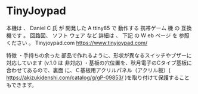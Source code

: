 # TinyJoypad
本機は 、 Daniel C 氏 が 開発した A ttiny85 で 動作する 携帯ゲーム 機 の 互換機です 。
回路図、 ソフト ウェア など 詳細は 、 下記 の W eb ページ を 参照 ください 。
Tinyjoypad.com
https://www.tinyjoypad.com/

特徴
・手持ちの余った 部品で作れるように、形状が異なるスイッチやブザーに対応しています (v.1.0 は 非対応)
・基板の穴位置を、秋月電子のCタイプ基板に合わせてあるので、裏面 に、Ｃ基板用アクリルパネル（アクリル板）( https://akizukidenshi.com/catalog/g/gP-09853/ )を取り付けて保護することもできます。
